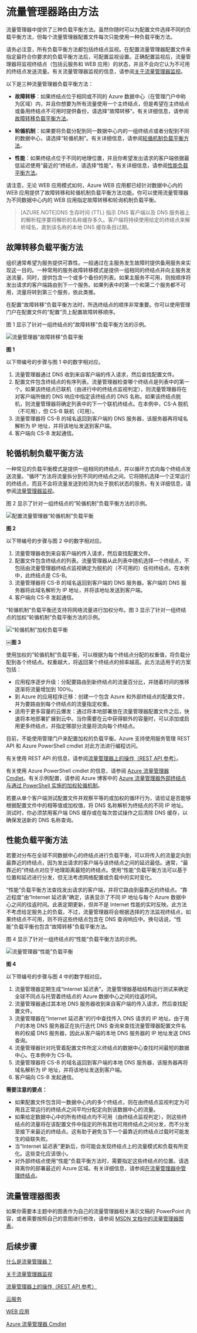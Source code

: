 <properties 
   pageTitle="流量管理器 - 负载平衡方法 | Azure"
   description="本文将帮助你了解流量管理器使用的各种负载平衡方法。"
   services="traffic-manager"
   documentationCenter=""
   authors="joaoma"
   manager="adinah"
   editor="tysonn" />
<tags 
   ms.service="traffic-manager"
   ms.date="08/19/2015"
   wacn.date="01/21/2016" />

# 流量管理器路由方法

流量管理器中提供了三种负载平衡方法。虽然你随时可以为配置文件选择不同的负载平衡方法，但每个流量管理器配置文件每次只能使用一种负载平衡方法。

请务必注意，所有负载平衡方法都包括终结点监视。在配置流量管理器配置文件来指定最符合你要求的负载平衡方法后，可配置监视设置。正确配置监视后，流量管理器将监视终结点（包括云服务和 WEB 应用）的状态，并且不会向它认为不可用的终结点发送流量。有关流量管理器监视的信息，请参阅[关于流量管理器监视](/documentation/articles/traffic-manager-monitoring)。

以下是三种流量管理器负载平衡方法：

- **故障转移**：如果终结点位于相同或不同的 Azure 数据中心（在管理门户中称为区域）内，并且你想要为所有流量使用一个主终结点，但是希望在主终结点或备用终结点不可用时提供备份，请选择“故障转移”。有关详细信息，请参阅[故障转移负载平衡方法](#failover-traffic-routing-method)。

- **轮循机制**：如果要将负载分配到同一数据中心内的一组终结点或者分配到不同的数据中心，请选择“轮循机制”。有关详细信息，请参阅[轮循机制负载平衡方法](#round-robin-traffic-routing-method)。

- **性能**：如果终结点位于不同的地理位置，并且你希望发出请求的客户端依据最低延迟使用“最近的”终结点，请选择“性能”。有关详细信息，请参阅[性能负载平衡方法](#performance-traffic-routing-method)。

请注意，无论 WEB 应用模式如何，Azure WEB 应用都已经针对数据中心内的 WEB 应用提供了故障转移和轮循机制负载平衡方法功能。你可以使用流量管理器为不同数据中心内的 WEB 应用指定故障转移和轮询机制负载平衡。

>[AZURE.NOTE]DNS 生存时间 (TTL) 指示 DNS 客户端以及 DNS 服务器上的解析程序要将解析的名称缓存多久。客户端将持续使用给定的终结点来解析域名，直到该名称的本地 DNS 缓存条目过期。

## 故障转移负载平衡方法
<a name="failover-traffic-routing-method"></a>

组织通常希望为服务提供可靠性。一般通过在主服务发生故障时提供备用服务来实现这一目的。一种常用的服务故障转移模式是提供一组相同的终结点并向主服务发送流量，同时，提供包含一个或多个备份的列表。如果主服务不可用，则按顺序将发出请求的客户端路由到下一个服务。如果列表中的第一个和第二个服务都不可用，流量将转到第三个服务，依此类推。

在配置“故障转移”负载平衡方法时，所选终结点的顺序非常重要。你可以使用管理门户在配置文件的“配置”页上配置故障转移顺序。

图 1 显示了针对一组终结点的“故障转移”负载平衡方法的示例。

![流量管理器“故障转移”负载平衡](./media/traffic-manager-load-balancing-methods/IC750592.jpg)

**图 1**

以下带编号的步骤与图 1 中的数字相对应。

1. 流量管理器通过 DNS 收到来自客户端的传入请求，然后查找配置文件。
2. 配置文件包含终结点的有序列表。流量管理器检查哪个终结点是列表中的第一个。如果该终结点已联机（由进行中的终结点监视判定），则流量管理器将在对客户端所做的 DNS 响应中指定该终结点的 DNS 名称。如果该终结点脱机，则流量管理器将确定列表中的下一个联机终结点。在本例中，CS-A 脱机（不可用），但 CS-B 联机（可用）。
3. 流量管理器将 CS-B 的域名返回到客户端的 DNS 服务器，该服务器再将域名解析为 IP 地址，并将该地址发送到客户端。
4. 客户端向 CS-B 发起通信。

## 轮循机制负载平衡方法
<a name="round-robin-traffic-routing-method"></a>

一种常见的负载平衡模式是提供一组相同的终结点，并以循环方式向每个终结点发送流量。“循环”方法将流量拆分到不同的终结点之间。它将随机选择一个正常运行的终结点，而且不会将流量发送到检测为处于脱机状态的服务。有关详细信息，请参阅[流量管理器监视](/documentation/articles/traffic-manager-monitoring)。

图 2 显示了针对一组终结点的“轮循机制”负载平衡方法的示例。

![配置流量管理器“轮循机制”负载平衡](./media/traffic-manager-load-balancing-methods/IC750593.jpg)

**图 2**

以下带编号的步骤与图 2 中的数字相对应。

1. 流量管理器收到来自客户端的传入请求，然后查找配置文件。
2. 配置文件包含终结点的列表。流量管理器从此列表中随机选择一个终结点，不包括由流量管理器终结点监视确定为脱机的（不可用的）任何终结点。在本例中，此终结点是 CS-B。
3. 流量管理器将 CS-B 的域名返回到客户端的 DNS 服务器。客户端的 DNS 服务器将此域名解析为 IP 地址，并将该地址发送到客户端。
4. 客户端向 CS-B 发起通信。

“轮循机制”负载平衡还支持将网络流量进行加权分布。图 3 显示了针对一组终结点的加权“轮循机制”负载平衡方法的示例。

![“轮循机制”加权负载平衡](./media/traffic-manager-load-balancing-methods/IC750594.png)

**￼图 3**

使用加权的“轮循机制”负载平衡，可以根据为每个终结点分配的权重值，将负载分配到各个终结点。权重越大，将返回某个终结点的频率越高。此方法适用于的方案包括：

- 应用程序逐步升级：分配要路由到新终结点的流量百分比，并随着时间的推移逐渐将流量增加到 100％。
- 到 Azure 的应用程序迁移：创建一个包含 Azure 和外部终结点的配置文件，并为要路由到每个终结点的流量指定权重。
- 适用于更多容量的云爆发：通过将本地部署放在流量管理器配置文件之后，快速将本地部署扩展到云中。当你需要在云中获得额外的容量时，可以添加或启用更多终结点，并指定哪部分流量将流向每个终结点。

目前，不能使用管理门户来配置加权的负载平衡。Azure 支持使用服务管理 REST API 和 Azure PowerShell cmdlet 对此方法进行编程访问。

有关使用 REST API 的信息，请参阅[流量管理器上的操作（REST API 参考）](https://msdn.microsoft.com/zh-CN/library/hh758255.aspx)。

有关使用 Azure PowerShell cmdlet 的信息，请参阅 [Azure 流量管理器 Cmdlet](https://msdn.microsoft.com/zh-CN/library/dn690250.aspx)。有关示例配置，请参阅 Azure 博客中的 [Azure 流量管理器外部终结点与通过 PowerShell 实施的加权轮循机制](http://azure.microsoft.com/blog/2014/06/26/azure-traffic-manager-external-endpoints-and-weighted-round-robin-via-powershell/)。

若要从单个客户端测试配置文件并观察平等的或加权的循环行为，请验证是否能够根据配置文件中的相等值或加权值，将 DNS 名称解析为终结点的不同 IP 地址。测试时，你必须禁用客户端 DNS 缓存或在每次尝试操作之后清除 DNS 缓存，以确保发送新的 DNS 名称查询。

## 性能负载平衡方法
<a name="performance-traffic-routing-method"></a>
若要对分布在全球不同数据中心的终结点进行负载平衡，可以将传入的流量定向到最靠近的终结点，因为发出请求的客户端与该终结点之间的延迟最低。通常，“最靠近的”终结点对应于地理距离最短的终结点。使用“性能”负载平衡方法可以基于位置和延迟进行分发，但无法考虑网络配置或负载中的实时变化。

“性能”负载平衡方法查找发出请求的客户端，并将它路由到最靠近的终结点。“靠近程度”由“Internet 延迟表”确定，该表显示了不同 IP 地址与每个 Azure 数据中心之间的往返时间。此表定期更新，但并不是 Internet 性能的实时反映。此方法不考虑给定服务上的负载，不过，流量管理器将会根据选择的方法监视终结点，如果终结点不可用，则不将这些终结点包含在 DNS 查询响应中。换句话说，“性能”负载平衡也包含“故障转移”负载平衡方法。

图 4 显示了针对一组终结点的“性能”负载平衡方法的示例。

![流量管理器“性能”负载平衡](./media/traffic-manager-load-balancing-methods/IC753237.jpg)

**图 4**

以下带编号的步骤与图 4 中的数字相对应。

1. 流量管理器定期生成“Internet 延迟表”。流量管理器基础结构运行测试来确定全球不同点与托管着终结点的 Azure 数据中心之间的往返时间。
2. 流量管理器通过其本地 DNS 服务器收到来自客户端的传入请求，然后查找配置文件。
3. 流量管理器在“Internet 延迟表”的行中查找传入 DNS 请求的 IP 地址。由于用户的本地 DNS 服务器正在执行迭代 DNS 查询来查找流量管理器配置文件名称的权威 DNS 服务器，因此从客户端的本地 DNS 服务器的 IP 地址发送 DNS 查询。
4. 流量管理器针对托管着配置文件所定义终结点的数据中心查找时间最短的数据中心。在本例中为 CS-B。
5. 流量管理器将 CS-B 的域名返回到客户端的本地 DNS 服务器，该服务器再将域名解析为 IP 地址，并将该地址发送到客户端。
6. 客户端向 CS-B 发起通信。

**需要注意的要点：**

- 如果配置文件包含同一数据中心内的多个终结点，则在由终结点监视判定为可用且正常运行的终结点之间平均分配定向到该数据中心的流量。
- 如果给定数据中心中的所有终结点均不可用（由终结点监视判定），则这些终结点的流量将在该配置文件中指定的所有其他可用终结点之间分发，而不分发至接下来最近的终结点。这有助于避免当下一个最靠近的终结点过载时可能发生的级联失败。
- 当“Internet 延迟表”更新后，你可能会发现终结点上的流量模式和负载有所变化。这些变化应该很小。
- 对外部终结点使用“性能”负载平衡方法时，需要指定这些终结点的位置。请选择离你的部署最近的 Azure 区域。有关详细信息，请参阅[在流量管理器中管理终结点](/documentation/articles/traffic-manager-endpoints)。

## 流量管理器图表

如果你需要本主题中的图表作为自己的流量管理器相关演示文稿的 PowerPoint 内容，或者需要按照自己的意图进行修改，请参阅 [MSDN 文档中的流量管理器图表](http://gallery.technet.microsoft.com/Traffic-Manager-figures-in-887e7c99)。

## 后续步骤

[什么是流量管理器？](/documentation/articles/traffic-manager-overview)

[关于流量管理器监视](/documentation/articles/traffic-manager-monitoring)

[流量管理器上的操作（REST API 参考）](https://msdn.microsoft.com/zh-CN/library/hh758255.aspx)

[云服务](https://msdn.microsoft.com/zh-CN/library/jj155995.aspx)

[ WEB 应用](/home/features/web-site/)

[Azure 流量管理器 Cmdlet](https://msdn.microsoft.com/zh-CN/library/dn690250.aspx)

<!---HONumber=71-->